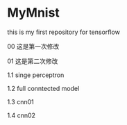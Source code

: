 # MyMnist
this is my first repository for tensorflow

00 这是第一次修改

01 这是第二次修改

1.1 singe perceptron

1.2 full conntected model

1.3 cnn01

1.4 cnn02
